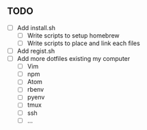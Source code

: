 ## TODO
- [ ] Add install.sh
  - [ ] Write scripts to setup homebrew
  - [ ] Write scripts to place and link each files
- [ ] Add regist.sh
- [ ] Add more dotfiles existing my computer
  - [ ] Vim
  - [ ] npm
  - [ ] Atom
  - [ ] rbenv
  - [ ] pyenv
  - [ ] tmux
  - [ ] ssh
  - [ ] ...
